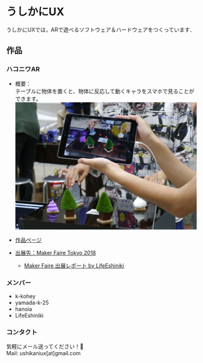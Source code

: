 # うしかにUX

うしかにUXでは，ARで遊べるソフトウェア＆ハードウェアをつくっています．

## 作品
### ハコニワAR 
+ 概要：   
テーブルに物体を置くと、物体に反応して動くキャラをスマホで見ることができます。   
![ハコニワAR概要画像](/assets/img/HakoniwaAR-Image.jpg)

+ [作品ページ](https://launchpad.animaapp.com/ushi-kani-ux)

+ [出展先：Maker Faire Tokyo 2018](http://makezine.jp/event/makers2018/m0468/)
    + [Maker Faire 出展レポート by LifeEshiniki](http://yamatch.hatenablog.com/entry/2018/08/07/013125)


### メンバー

- k-kohey
- yamada-k-25
- hanoia
- LifeEshiniki

### コンタクト
気軽にメール送ってください！🦀   
Mail: ushikaniux[at]gmail.com
